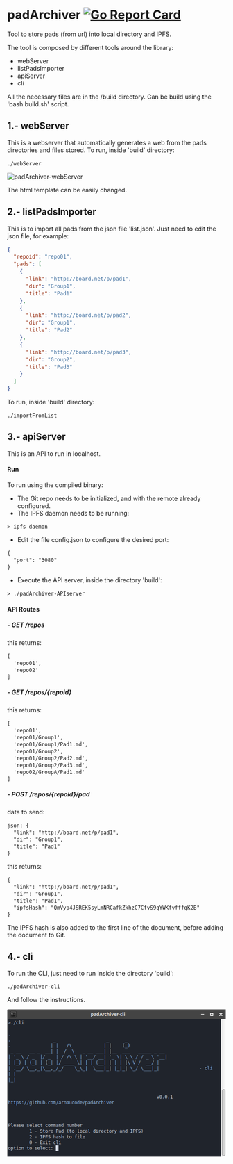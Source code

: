 # padArchiver [![Go Report Card](https://goreportcard.com/badge/github.com/arnaucode/padArchiver)](https://goreportcard.com/report/github.com/arnaucode/padArchiver)

Tool to store pads (from url) into local directory and IPFS.

The tool is composed by different tools around the library:
- webServer
- listPadsImporter
- apiServer
- cli

All the necessary files are in the /build directory. Can be build using the 'bash build.sh' script.

## 1.- webServer
This is a webserver that automatically generates a web from the pads directories and files stored.
To run, inside 'build' directory:
```
./webServer
```

![padArchiver-webServer](https://raw.githubusercontent.com/arnaucode/padArchiver/master/padArchiver-webServer.gif)

The html template can be easily changed.

## 2.- listPadsImporter
This is to import all pads from the json file 'list.json'.
Just need to edit the json file, for example:
```json
{
  "repoid": "repo01",
  "pads": [
    {
      "link": "http://board.net/p/pad1",
      "dir": "Group1",
      "title": "Pad1"
    },
    {
      "link": "http://board.net/p/pad2",
      "dir": "Group1",
      "title": "Pad2"
    },
    {
      "link": "http://board.net/p/pad3",
      "dir": "Group2",
      "title": "Pad3"
    }
  ]
}
```
To run, inside 'build' directory:
```
./importFromList
```

## 3.- apiServer
This is an API to run in localhost.

#### Run
To run using the compiled binary:
- The Git repo needs to be initialized, and with the remote already configured.
- The IPFS daemon needs to be running:
```
> ipfs daemon
```

- Edit the file config.json to configure the desired port:
```
{
  "port": "3080"
}
```

- Execute the API server, inside the directory 'build':
```
> ./padArchiver-APIserver
```

#### API Routes

##### - GET /repos
this returns:
```
[
  'repo01',
  'repo02'
]
```


##### - GET /repos/{repoid}
this returns:
```
[
  'repo01',
  'repo01/Group1',
  'repo01/Group1/Pad1.md',
  'repo01/Group2',
  'repo01/Group2/Pad2.md',
  'repo01/Group2/Pad3.md',
  'repo02/GroupA/Pad1.md'
]
```


##### - POST /repos/{repoid}/pad
data to send:
```
json: {
  "link": "http://board.net/p/pad1",
  "dir": "Group1",
  "title": "Pad1"
}
```
this returns:
```
{
  "link": "http://board.net/p/pad1",
  "dir": "Group1",
  "title": "Pad1",
  "ipfsHash": "QmVyp4JSREK5syLmNRCafkZkhzC7CfvS9qYWKfvfffqK2B"
}
```
The IPFS hash is also added to the first line of the document, before adding the document to Git.

## 4.- cli
To run the CLI, just need to run inside the directory 'build':
```
./padArchiver-cli
```
And follow the instructions.

![padArchiver-cli](https://raw.githubusercontent.com/arnaucode/padArchiver/master/padArchiver-cli.png)

